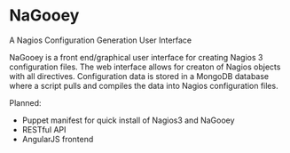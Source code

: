 NaGooey
=======

A Nagios Configuration Generation User Interface

NaGooey is a front end/graphical user interface for creating Nagios 3 configuration files.  The web interface allows for creaton of Nagios objects with all directives.  Configuration data is stored in a MongoDB database where a script pulls and compiles the data into Nagios configuration files.

Planned:
+ Puppet manifest for quick install of Nagios3 and NaGooey 
+ RESTful API
+ AngularJS frontend